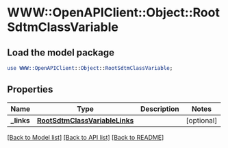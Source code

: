 # WWW::OpenAPIClient::Object::RootSdtmClassVariable

## Load the model package
```perl
use WWW::OpenAPIClient::Object::RootSdtmClassVariable;
```

## Properties
Name | Type | Description | Notes
------------ | ------------- | ------------- | -------------
**_links** | [**RootSdtmClassVariableLinks**](RootSdtmClassVariableLinks.md) |  | [optional] 

[[Back to Model list]](../README.md#documentation-for-models) [[Back to API list]](../README.md#documentation-for-api-endpoints) [[Back to README]](../README.md)


